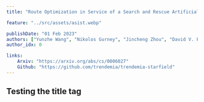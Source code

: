 ```yaml
---
title: "Route Optimization in Service of a Search and Rescue Artificial Social Intelligence Agent"

feature: "../src/assets/asist.webp"

publishDate: "01 Feb 2023"
authors: ["Yunzhe Wang", "Nikolos Gurney", "Jincheng Zhou", "David V. Pynadath", "Volkan Ustun"]
author_idx: 0

links: 
    Arxiv: "https://arxiv.org/abs/cs/0006027"
    Github: "https://github.com/trendemia/trendemia-starfield"
---
```


## Testing the title tag
